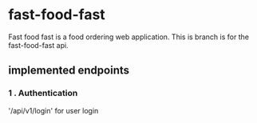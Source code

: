 # fast-food-fast

Fast food fast is a food ordering web application.
This is branch is for the fast-food-fast api.
## implemented endpoints

### 1 . Authentication

'/api/v1/login' for user login  
